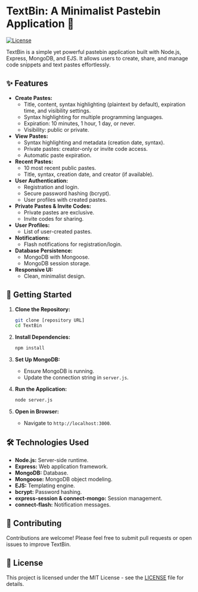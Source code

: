 # TextBin: A Minimalist Pastebin Application 📝

[![License](https://img.shields.io/badge/License-MIT-blue.svg)](LICENSE)

TextBin is a simple yet powerful pastebin application built with Node.js, Express, MongoDB, and EJS. It allows users to create, share, and manage code snippets and text pastes effortlessly.

## ✨ Features

* **Create Pastes:**
    * Title, content, syntax highlighting (plaintext by default), expiration time, and visibility settings.
    * Syntax highlighting for multiple programming languages.
    * Expiration: 10 minutes, 1 hour, 1 day, or never.
    * Visibility: public or private.
* **View Pastes:**
    * Syntax highlighting and metadata (creation date, syntax).
    * Private pastes: creator-only or invite code access.
    * Automatic paste expiration.
* **Recent Pastes:**
    * 10 most recent public pastes.
    * Title, syntax, creation date, and creator (if available).
* **User Authentication:**
    * Registration and login.
    * Secure password hashing (bcrypt).
    * User profiles with created pastes.
* **Private Pastes & Invite Codes:**
    * Private pastes are exclusive.
    * Invite codes for sharing.
* **User Profiles:**
    * List of user-created pastes.
* **Notifications:**
    * Flash notifications for registration/login.
* **Database Persistence:**
    * MongoDB with Mongoose.
    * MongoDB session storage.
* **Responsive UI:**
    * Clean, minimalist design.

## 🚀 Getting Started

1.  **Clone the Repository:**

    ```bash
    git clone [repository URL]
    cd TextBin
    ```

2.  **Install Dependencies:**

    ```bash
    npm install
    ```

3.  **Set Up MongoDB:**

    * Ensure MongoDB is running.
    * Update the connection string in `server.js`.

4.  **Run the Application:**

    ```bash
    node server.js
    ```

5.  **Open in Browser:**

    * Navigate to `http://localhost:3000`.

## 🛠️ Technologies Used

* **Node.js:** Server-side runtime.
* **Express:** Web application framework.
* **MongoDB:** Database.
* **Mongoose:** MongoDB object modeling.
* **EJS:** Templating engine.
* **bcrypt:** Password hashing.
* **express-session & connect-mongo:** Session management.
* **connect-flash:** Notification messages.

## 🤝 Contributing

Contributions are welcome! Please feel free to submit pull requests or open issues to improve TextBin.

## 📄 License

This project is licensed under the MIT License - see the [LICENSE](LICENSE) file for details.
